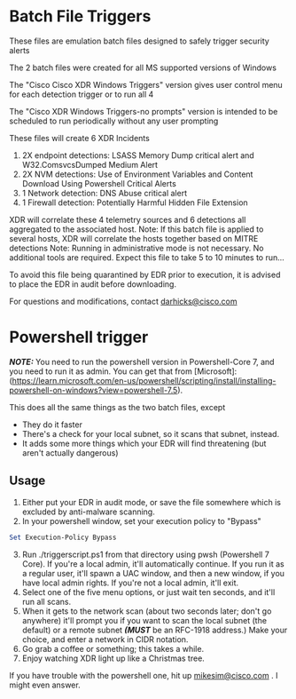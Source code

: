 # Batch File Triggers

These files are emulation batch files designed to safely trigger security alerts

The 2 batch files were created for all MS supported versions of Windows

The "Cisco Cisco XDR Windows Triggers" version gives user control menu for each detection trigger or to run all 4

The "Cisco XDR Windows Triggers-no prompts" version is intended to be scheduled to run periodically without any user prompting

These files will create 6 XDR Incidents
  1) 2X endpoint detections: LSASS Memory Dump critical alert and W32.ComsvcsDumped Medium Alert
  2) 2X NVM detections: Use of Environment Variables and Content Download Using Powershell Critical Alerts
  3) 1 Network detection: DNS Abuse critical alert
  4) 1 Firewall detection: Potentially Harmful Hidden File Extension

XDR will correlate these 4 telemetry sources and 6 detections all aggregated to the associated host.
Note: If this batch file is applied to several hosts, XDR will correlate the hosts together based on MITRE detections
Note: Running in administrative mode is not necessary. No additional tools are required.
Expect this file to take 5 to 10 minutes to run...

To avoid this file being quarantined by EDR prior to execution, it is advised to place the EDR in audit before downloading.

For questions and modifications, contact darhicks@cisco.com


# Powershell trigger

***NOTE:*** You need to run the powershell version in Powershell-Core 7, and you need to run it as admin. You can get that from [Microsoft]:(https://learn.microsoft.com/en-us/powershell/scripting/install/installing-powershell-on-windows?view=powershell-7.5).

This does all the same things as the two batch files, except 
* They do it faster
* There's a check for your local subnet, so it scans that subnet, instead. 
* It adds some more things which your EDR will find threatening (but aren't actually dangerous)

## Usage
1. Either put your EDR in audit mode, or save the file somewhere which is excluded by anti-malware scanning.
2. In your powershell window, set your execution policy to "Bypass"
``` powershell
Set Execution-Policy Bypass
```
3. Run ./triggerscript.ps1 from that directory using pwsh (Powershell 7 Core). If you're a local admin, it'll automatically continue. If you run it as a regular user, it'll spawn a UAC window, and then a new window, if you have local admin rights. If you're not a local admin, it'll exit.
4. Select one of the five menu options, or just wait ten seconds, and it'll run all scans.
5. When it gets to the network scan (about two seconds later; don't go anywhere) it'll prompt you if you want to scan the local subnet (the default) or a remote subnet ***(MUST*** be an RFC-1918 address.) Make your choice, and enter a network in CIDR notation.
6. Go grab a coffee or something; this takes a while.
7. Enjoy watching XDR light up like a Christmas tree.

If you have trouble with the powershell one, hit up mikesim@cisco.com . I might even answer.
